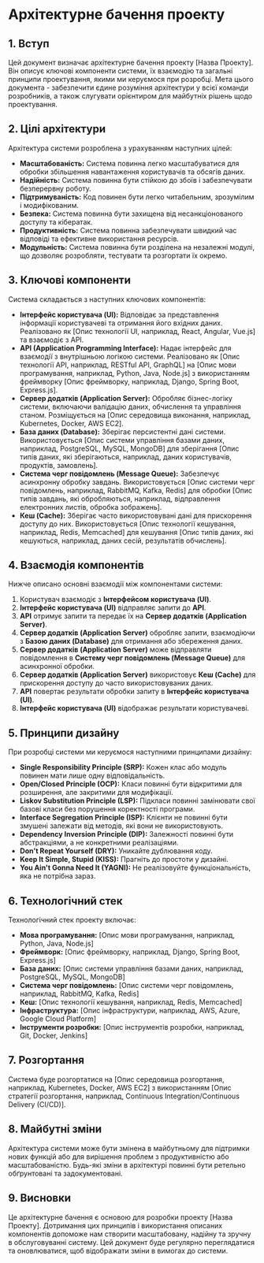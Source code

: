 # Архітектурне бачення проекту

## 1. Вступ

Цей документ визначає архітектурне бачення проекту [Назва Проекту]. Він описує ключові компоненти системи, їх взаємодію та загальні принципи проектування, якими ми керуємося при розробці. Мета цього документа - забезпечити єдине розуміння архітектури у всієї команди розробників, а також слугувати орієнтиром для майбутніх рішень щодо проектування.

## 2. Цілі архітектури

Архітектура системи розроблена з урахуванням наступних цілей:

*   **Масштабованість:** Система повинна легко масштабуватися для обробки збільшення навантаження користувачів та обсягів даних.
*   **Надійність:** Система повинна бути стійкою до збоїв і забезпечувати безперервну роботу.
*   **Підтримуваність:** Код повинен бути легко читабельним, зрозумілим і модифікованим.
*   **Безпека:** Система повинна бути захищена від несанкціонованого доступу та кібератак.
*   **Продуктивність:** Система повинна забезпечувати швидкий час відповіді та ефективне використання ресурсів.
*   **Модульність:** Система повинна бути розділена на незалежні модулі, що дозволяє розробляти, тестувати та розгортати їх окремо.

## 3. Ключові компоненти

Система складається з наступних ключових компонентів:

*   **Інтерфейс користувача (UI):** Відповідає за представлення інформації користувачеві та отримання його вхідних даних. Реалізовано як [Опис технології UI, наприклад, React, Angular, Vue.js] та взаємодіє з API.
*   **API (Application Programming Interface):** Надає інтерфейс для взаємодії з внутрішньою логікою системи. Реалізовано як [Опис технології API, наприклад, RESTful API, GraphQL] на [Опис мови програмування, наприклад, Python, Java, Node.js] з використанням фреймворку [Опис фреймворку, наприклад, Django, Spring Boot, Express.js].
*   **Сервер додатків (Application Server):** Обробляє бізнес-логіку системи, включаючи валідацію даних, обчислення та управління станом. Розміщується на [Опис середовища виконання, наприклад, Kubernetes, Docker, AWS EC2].
*   **База даних (Database):** Зберігає персистентні дані системи. Використовується [Опис системи управління базами даних, наприклад, PostgreSQL, MySQL, MongoDB] для зберігання [Опис типів даних, які зберігаються, наприклад, даних користувачів, продуктів, замовлень].
*   **Система черг повідомлень (Message Queue):** Забезпечує асинхронну обробку завдань. Використовується [Опис системи черг повідомлень, наприклад, RabbitMQ, Kafka, Redis] для обробки [Опис типів завдань, які обробляються, наприклад, відправлення електронних листів, обробка зображень].
*   **Кеш (Cache):** Зберігає часто використовувані дані для прискорення доступу до них. Використовується [Опис технології кешування, наприклад, Redis, Memcached] для кешування [Опис типів даних, які кешуються, наприклад, даних сесій, результатів обчислень].

## 4. Взаємодія компонентів

Нижче описано основні взаємодії між компонентами системи:

1.  Користувач взаємодіє з **Інтерфейсом користувача (UI)**.
2.  **Інтерфейс користувача (UI)** відправляє запити до **API**.
3.  **API** отримує запити та передає їх на **Сервер додатків (Application Server)**.
4.  **Сервер додатків (Application Server)** обробляє запити, взаємодіючи з **Базою даних (Database)** для отримання або збереження даних.
5.  **Сервер додатків (Application Server)** може відправляти повідомлення в **Систему черг повідомлень (Message Queue)** для асинхронної обробки.
6.  **Сервер додатків (Application Server)** використовує **Кеш (Cache)** для прискорення доступу до часто використовуваних даних.
7.  **API** повертає результати обробки запиту в **Інтерфейс користувача (UI)**.
8.  **Інтерфейс користувача (UI)** відображає результати користувачеві.

## 5. Принципи дизайну

При розробці системи ми керуємося наступними принципами дизайну:

*   **Single Responsibility Principle (SRP):** Кожен клас або модуль повинен мати лише одну відповідальність.
*   **Open/Closed Principle (OCP):** Класи повинні бути відкритими для розширення, але закритими для модифікації.
*   **Liskov Substitution Principle (LSP):** Підкласи повинні замінювати свої базові класи без порушення коректності програми.
*   **Interface Segregation Principle (ISP):** Клієнти не повинні бути змушені залежати від методів, які вони не використовують.
*   **Dependency Inversion Principle (DIP):** Залежності повинні бути абстракціями, а не конкретними реалізаціями.
*   **Don't Repeat Yourself (DRY):** Уникайте дублювання коду.
*   **Keep It Simple, Stupid (KISS):** Прагніть до простоти у дизайні.
*   **You Ain't Gonna Need It (YAGNI):** Не реалізовуйте функціональність, яка не потрібна зараз.

## 6. Технологічний стек

Технологічний стек проекту включає:

*   **Мова програмування:** [Опис мови програмування, наприклад, Python, Java, Node.js]
*   **Фреймворк:** [Опис фреймворку, наприклад, Django, Spring Boot, Express.js]
*   **База даних:** [Опис системи управління базами даних, наприклад, PostgreSQL, MySQL, MongoDB]
*   **Система черг повідомлень:** [Опис системи черг повідомлень, наприклад, RabbitMQ, Kafka, Redis]
*   **Кеш:** [Опис технології кешування, наприклад, Redis, Memcached]
*   **Інфраструктура:** [Опис інфраструктури, наприклад, AWS, Azure, Google Cloud Platform]
*   **Інструменти розробки:** [Опис інструментів розробки, наприклад, Git, Docker, Jenkins]

## 7. Розгортання

Система буде розгортатися на [Опис середовища розгортання, наприклад, Kubernetes, Docker, AWS EC2] з використанням [Опис стратегії розгортання, наприклад, Continuous Integration/Continuous Delivery (CI/CD)].

## 8. Майбутні зміни

Архітектура системи може бути змінена в майбутньому для підтримки нових функцій або для вирішення проблем з продуктивністю або масштабованістю. Будь-які зміни в архітектурі повинні бути ретельно обґрунтовані та задокументовані.

## 9. Висновки

Це архітектурне бачення є основою для розробки проекту [Назва Проекту].  Дотримання цих принципів і використання описаних компонентів допоможе нам створити масштабовану, надійну та зручну в обслуговуванні систему. Цей документ буде регулярно переглядатися та оновлюватися, щоб відображати зміни в вимогах до системи.